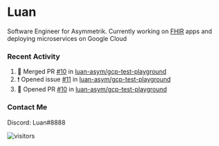 # Luan

Software Engineer for Asymmetrik. Currently working on [FHIR](https://hl7.org/FHIR/) apps and deploying microservices on Google Cloud

### Recent Activity

<!--START_SECTION:activity-->
1. 🎉 Merged PR [#10](https://github.com/luan-asym/gcp-test-playground/pull/10) in [luan-asym/gcp-test-playground](https://github.com/luan-asym/gcp-test-playground)
2. ❗️ Opened issue [#11](https://github.com/luan-asym/gcp-test-playground/issues/11) in [luan-asym/gcp-test-playground](https://github.com/luan-asym/gcp-test-playground)
3. 💪 Opened PR [#10](https://github.com/luan-asym/gcp-test-playground/pull/10) in [luan-asym/gcp-test-playground](https://github.com/luan-asym/gcp-test-playground)
<!--END_SECTION:activity-->

### Contact Me

Discord: Luan#8888

![visitors](https://visitor-badge.glitch.me/badge?page_id=luan-asym.visitor-badge)
